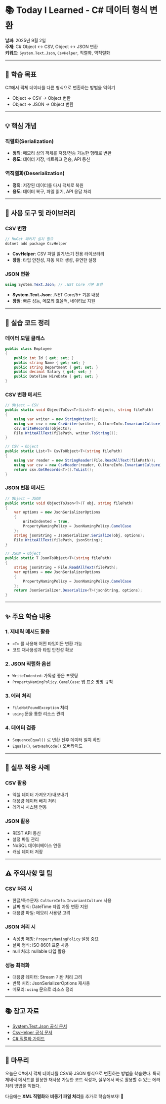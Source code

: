 # 📚 Today I Learned - C# 데이터 형식 변환

**날짜**: 2025년 9월 2일  
**주제**: C# Object ↔ CSV, Object ↔ JSON 변환  
**키워드**: `System.Text.Json`, `CsvHelper`, 직렬화, 역직렬화

---

## 🎯 학습 목표

C#에서 객체 데이터를 다른 형식으로 변환하는 방법을 익히기
- Object → CSV → Object 변환
- Object → JSON → Object 변환

---

## 💡 핵심 개념

### 직렬화(Serialization)
- **정의**: 메모리 상의 객체를 저장/전송 가능한 형태로 변환
- **용도**: 데이터 저장, 네트워크 전송, API 통신

### 역직렬화(Deserialization)  
- **정의**: 저장된 데이터를 다시 객체로 복원
- **용도**: 데이터 복구, 파일 읽기, API 응답 처리

---

## 🔧 사용 도구 및 라이브러리

### CSV 변환
```csharp
// NuGet 패키지 설치 필요
dotnet add package CsvHelper
```
- **CsvHelper**: CSV 파일 읽기/쓰기 전용 라이브러리
- **장점**: 타입 안전성, 자동 헤더 생성, 유연한 설정

### JSON 변환
```csharp
using System.Text.Json; // .NET Core 기본 포함
```
- **System.Text.Json**: .NET Core/5+ 기본 내장
- **장점**: 빠른 성능, 메모리 효율적, 네이티브 지원

---

## 📝 실습 코드 정리

### 데이터 모델 클래스

```csharp
public class Employee
{
    public int Id { get; set; }
    public string Name { get; set; }
    public string Department { get; set; }
    public decimal Salary { get; set; }
    public DateTime HireDate { get; set; }
}
```

### CSV 변환 메서드

```csharp
// Object → CSV
public static void ObjectToCsv<T>(List<T> objects, string filePath)
{
    using var writer = new StringWriter();
    using var csv = new CsvWriter(writer, CultureInfo.InvariantCulture);
    csv.WriteRecords(objects);
    File.WriteAllText(filePath, writer.ToString());
}

// CSV → Object
public static List<T> CsvToObject<T>(string filePath)
{
    using var reader = new StringReader(File.ReadAllText(filePath));
    using var csv = new CsvReader(reader, CultureInfo.InvariantCulture);
    return csv.GetRecords<T>().ToList();
}
```

### JSON 변환 메서드

```csharp
// Object → JSON
public static void ObjectToJson<T>(T obj, string filePath)
{
    var options = new JsonSerializerOptions
    {
        WriteIndented = true,
        PropertyNamingPolicy = JsonNamingPolicy.CamelCase
    };
    string jsonString = JsonSerializer.Serialize(obj, options);
    File.WriteAllText(filePath, jsonString);
}

// JSON → Object
public static T JsonToObject<T>(string filePath)
{
    string jsonString = File.ReadAllText(filePath);
    var options = new JsonSerializerOptions
    {
        PropertyNamingPolicy = JsonNamingPolicy.CamelCase
    };
    return JsonSerializer.Deserialize<T>(jsonString, options);
}
```

---

## ✨ 주요 학습 내용

### 1. 제네릭 메서드 활용
- `<T>` 를 사용해 어떤 타입이든 변환 가능
- 코드 재사용성과 타입 안전성 확보

### 2. JSON 직렬화 옵션
- `WriteIndented`: 가독성 좋은 포맷팅
- `PropertyNamingPolicy.CamelCase`: 웹 표준 명명 규칙

### 3. 에러 처리
- `FileNotFoundException` 처리
- `using` 문을 통한 리소스 관리

### 4. 데이터 검증
- `SequenceEqual()` 로 변환 전후 데이터 일치 확인
- `Equals()`, `GetHashCode()` 오버라이드

---

## 🚀 실무 적용 사례

### CSV 활용
- 엑셀 데이터 가져오기/내보내기
- 대용량 데이터 배치 처리
- 레거시 시스템 연동

### JSON 활용  
- REST API 통신
- 설정 파일 관리
- NoSQL 데이터베이스 연동
- 캐싱 데이터 저장

---

## ⚠️ 주의사항 및 팁

### CSV 처리 시
- 한글/특수문자: `CultureInfo.InvariantCulture` 사용
- 날짜 형식: DateTime 타입 자동 변환 지원
- 대용량 파일: 메모리 사용량 고려

### JSON 처리 시
- 속성명 매칭: `PropertyNamingPolicy` 설정 중요
- 날짜 형식: ISO 8601 표준 사용
- null 처리: nullable 타입 활용

### 성능 최적화
- 대용량 데이터: Stream 기반 처리 고려
- 반복 처리: JsonSerializerOptions 재사용
- 메모리: `using` 문으로 리소스 정리


---

## 📚 참고 자료

- [System.Text.Json 공식 문서](https://docs.microsoft.com/en-us/dotnet/api/system.text.json)
- [CsvHelper 공식 문서](https://joshclose.github.io/CsvHelper/)
- [C# 직렬화 가이드](https://docs.microsoft.com/en-us/dotnet/csharp/programming-guide/concepts/serialization/)

---

## 🎉 마무리

오늘은 C#에서 객체 데이터를 CSV와 JSON 형식으로 변환하는 방법을 학습했다. 특히 제네릭 메서드를 활용한 재사용 가능한 코드 작성과, 실무에서 바로 활용할 수 있는 에러 처리 방법을 익혔다. 

다음에는 **XML 직렬화**와 **비동기 파일 처리**를 추가로 학습해보자! 💪